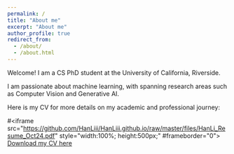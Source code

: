 ```yaml
---
permalink: /
title: "About me"
excerpt: "About me"
author_profile: true
redirect_from: 
  - /about/
  - /about.html
---
```


Welcome! I am a CS PhD student at the University of California, Riverside.

I am passionate about machine learning, with spanning research areas such as Computer Vision and Generative AI.

Here is my CV for more details on my academic and professional journey:

#<iframe src="https://github.com/HanLiii/HanLiii.github.io/raw/master/files/HanLi_Resume_Oct24.pdf" style="width:100%; height:500px;" #frameborder="0"></iframe>
[Download my CV here](https://github.com/HanLiii/HanLiii.github.io/raw/master/files/HanLi_Resume_Oct24.pdf)


